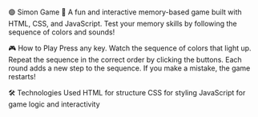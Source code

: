 🟢 Simon Game 🎵
A fun and interactive memory-based game built with HTML, CSS, and JavaScript. Test your memory skills by following the sequence of colors and sounds!

🎮 How to Play
Press any key.
Watch the sequence of colors that light up.
Repeat the sequence in the correct order by clicking the buttons.
Each round adds a new step to the sequence.
If you make a mistake, the game restarts!


🛠️ Technologies Used
HTML for structure
CSS for styling
JavaScript for game logic and interactivity


